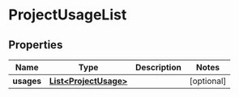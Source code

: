 

# ProjectUsageList


## Properties

| Name | Type | Description | Notes |
|------------ | ------------- | ------------- | -------------|
|**usages** | [**List&lt;ProjectUsage&gt;**](ProjectUsage.md) |  |  [optional] |



